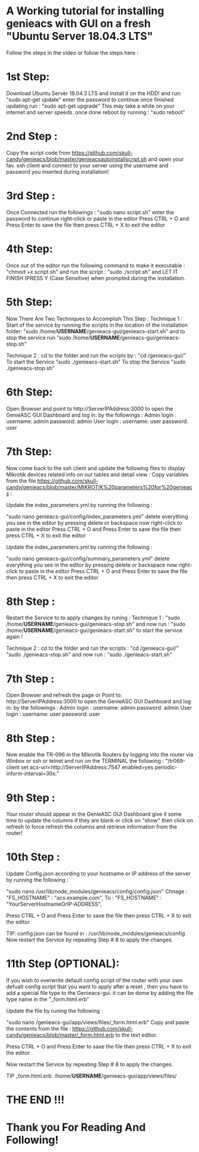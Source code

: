 # A Working tutorial for installing genieacs with GUI on a fresh "Ubuntu Server 18.04.3 LTS"

Follow the steps in the video or follow the steps here :

# 1st Step:
Download Ubuntu Server 18.04.3 LTS and install it on the HDD!
and run:
"sudo apt-get update"
enter the password to continue
once finished updating run :
"sudo apt-get upgrade"
This may take a while on your internet and server speeds.
once done reboot by running :
"sudo reboot"

# 2nd Step :
Copy the script code from https://github.com/skull-candy/genieacs/blob/master/genieacsautoinstallscript.sh
and open your fav. ssh client and connect to your server using the username and password you inserted during installation!

# 3rd Step :
Once Connected run the followings :
"sudo nano script.sh"
enter the password to continue
right-click or paste in the editor
Press CTRL + O and Press Enter to save the file
then press CTRL + X to exit the editor

# 4th Step:
Once out of the editor run the following command to make it executable :
"chmod +x script.sh" 
and run the script :
"sudo ./script.sh"
and LET IT FINISH (PRESS Y (Case Sensitive) when prompted during the installation.

# 5th Step: 
Now There Are Two Techniques to Accomplish This Step :
Technique 1 :
Start of the service by running the scripts in the location of the installation folder:
"sudo /home/**USERNAME**/genieacs-gui/genieacs-start.sh"
 and to stop the service run
"sudo /home/**USERNAME**/genieacs-gui/genieacs-stop.sh"

Technique 2 :
cd to the folder and run the scripts by :
"cd /genieacs-gui/"
To start the Service 
"sudo ./genieacs-start.sh"
To stop the Service 
"sudo ./genieacs-stop.sh"

# 6th Step:
Open Browser and point to http://ServerIPAddress:3000 to open the GenieASC GUI Dashboard and log in:
by the followings :
Admin login : 
username: admin 
password: admin
User login :
username: user
password: user

# 7th Step:
Now come back to the ssh client and update the following files to display Mikrotik devices related info on our tables and detail view  :
Copy variables from the file https://github.com/skull-candy/genieacs/blob/master/MIKROTIK%20parameters%20for%20genieacs :

Update the index_parameters.yml by running the following :

"sudo nano genieacs-gui/config/index_parameters.yml"
delete everything you see in the editor by pressing delete or backspace 
now right-click to paste in the editor 
Press CTRL + O and Press Enter to save the file
then press CTRL + X to exit the editor

Update the index_parameters.yml by running the following :

"sudo nano genieacs-gui/config/summary_parameters.yml"
delete everything you see in the editor by pressing delete or backspace 
now right-click to paste in the editor 
Press CTRL + O and Press Enter to save the file
then press CTRL + X to exit the editor

# 8th Step :
Restart the Service to to apply changes by runing :
Technique 1 :
"sudo /home/**USERNAME**/genieacs-gui/genieacs-stop.sh"
and now run :
"sudo /home/**USERNAME**/genieacs-gui/genieacs-start.sh" to start the service again !

Technique 2 :
cd to the folder and run the scripts :
"cd /genieacs-gui/"
"sudo ./genieacs-stop.sh"
and now run :
"sudo ./genieacs-start.sh"

# 7th Step :
Open Browser and refresh the page or
Point to: http://ServerIPAddress:3000 to open the GenieASC GUI Dashboard and log in:
by the followings :
Admin login : 
username: admin 
password: admin
User login :
username: user
password: user

# 8th Step :
Now enable the TR-096 in the Mikrotik Routers by 
logging into the router via Winbox or ssh or telnet and
run on the TERMINAL the following :
"/tr069-client
set acs-url=http://ServerIPAddress:7547 enabled=yes periodic-inform-interval=30s:"

# 9th Step :
Your router should appear in the GenieASC GUI Dashboard give it some time to update the columns if they are blank or click on "show" then click on refresh to force refresh the columns and retrieve information from the router!

# 10th Step : 
Update Config.json according to your hostname or IP address of the server by running the following :

"sudo nano /usr/lib/node_modules/genieacs/config/config.json"
 Chnage :
 "FS_HOSTNAME" : "acs.example.com",
 To :
 "FS_HOSTNAME" : "YourServerHostnameOrIP-ADDRESS",

Press CTRL + O and Press Enter to save the file
then press CTRL + X to exit the editor
  
TIP: config.json can be found in  : /usr/lib/node_modules/genieacs/config
Now restart the Service by repeating Step # 8 to apply the changes.

# 11th Step (OPTIONAL):
If you wish to overwrite default config script of the router with your own defualt config script that you want to apply after a reset , then you have to add a special file type to the Genieacs-gui.
it can be dome by adding the file type name in the "_form.html.erb"

Update the file by runing the following :

"sudo nano /genieacs-gui/app/views/files/_form.html.erb"
Copy and paste the contents from the file : https://github.com/skull-candy/genieacs/blob/master/_form.html.erb to the text editor.

Press CTRL + O and Press Enter to save the file
then press CTRL + X to exit the editor

Now restart the Service by repeating Step # 8 to apply the changes.

TIP _form.html.erb: /home/**USERNAME**/genieacs-gui/app/views/files/

# THE END !!!
# Thank you For Reading And Following!
